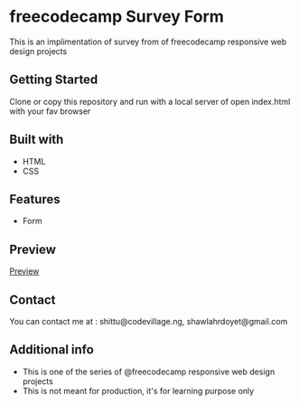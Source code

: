 <h1>freecodecamp Survey Form</h1>
<p>This is an implimentation of survey from of freecodecamp responsive web design projects</p>

<h2>Getting Started</h2>
<p>Clone or copy this repository and run with a local server of open index.html with your fav browser</p>

<h2>Built with </h2>
<ul>
  <li>HTML</li>
  <li>CSS</li>
</ul>

<h2>Features</h2>
<ul>
  <li>Form</li>
</ul>

<h2>Preview</h2>
<a href="https://fcc-survey-form-mu.vercel.app/">Preview</a>



<h2>Contact</h2>
<p>You can contact me at : shittu@codevillage.ng, shawlahrdoyet@gmail.com</p>

<h2>Additional info</h2>
<ul>
  <li>This is one of the series of @freecodecamp responsive web design projects</li>
  <li>This is not meant for production, it's for learning purpose only</li>
</ul>